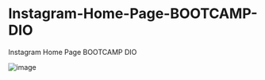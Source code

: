 # Instagram-Home-Page-BOOTCAMP-DIO
Instagram Home Page BOOTCAMP DIO

![image](https://user-images.githubusercontent.com/102186193/179419703-5601d8e1-0308-4f41-b266-8295f9bd7f01.png)

